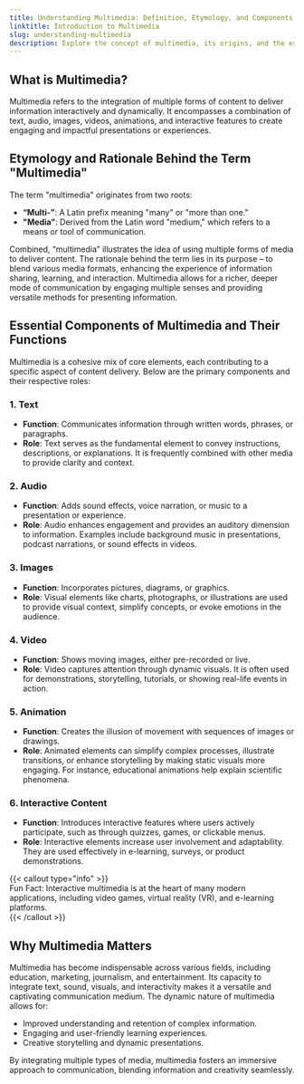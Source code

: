 ```yaml
---
title: Understanding Multimedia: Definition, Etymology, and Components  
linktitle: Introduction to Multimedia  
slug: understanding-multimedia  
description: Explore the concept of multimedia, its origins, and the essential components that make it a dynamic tool for communication and learning.  
---
```


## What is Multimedia?

Multimedia refers to the integration of multiple forms of content to deliver information interactively and dynamically. It encompasses a combination of text, audio, images, videos, animations, and interactive features to create engaging and impactful presentations or experiences.

## Etymology and Rationale Behind the Term "Multimedia"

The term "multimedia" originates from two roots:

- **“Multi-”**: A Latin prefix meaning "many" or "more than one."
- **"Media"**: Derived from the Latin word "medium," which refers to a means or tool of communication.

Combined, “multimedia” illustrates the idea of using multiple forms of media to deliver content. The rationale behind the term lies in its purpose – to blend various media formats, enhancing the experience of information sharing, learning, and interaction. Multimedia allows for a richer, deeper mode of communication by engaging multiple senses and providing versatile methods for presenting information.

## Essential Components of Multimedia and Their Functions

Multimedia is a cohesive mix of core elements, each contributing to a specific aspect of content delivery. Below are the primary components and their respective roles:

### 1. Text

- **Function**: Communicates information through written words, phrases, or paragraphs.
- **Role**: Text serves as the fundamental element to convey instructions, descriptions, or explanations. It is frequently combined with other media to provide clarity and context.

### 2. Audio

- **Function**: Adds sound effects, voice narration, or music to a presentation or experience.
- **Role**: Audio enhances engagement and provides an auditory dimension to information. Examples include background music in presentations, podcast narrations, or sound effects in videos.

### 3. Images

- **Function**: Incorporates pictures, diagrams, or graphics.
- **Role**: Visual elements like charts, photographs, or illustrations are used to provide visual context, simplify concepts, or evoke emotions in the audience.

### 4. Video

- **Function**: Shows moving images, either pre-recorded or live.
- **Role**: Video captures attention through dynamic visuals. It is often used for demonstrations, storytelling, tutorials, or showing real-life events in action.

### 5. Animation

- **Function**: Creates the illusion of movement with sequences of images or drawings.
- **Role**: Animated elements can simplify complex processes, illustrate transitions, or enhance storytelling by making static visuals more engaging. For instance, educational animations help explain scientific phenomena.

### 6. Interactive Content

- **Function**: Introduces interactive features where users actively participate, such as through quizzes, games, or clickable menus.
- **Role**: Interactive elements increase user involvement and adaptability. They are used effectively in e-learning, surveys, or product demonstrations.

{{< callout type="info" >}}  
Fun Fact: Interactive multimedia is at the heart of many modern applications, including video games, virtual reality (VR), and e-learning platforms.  
{{< /callout >}}

## Why Multimedia Matters

Multimedia has become indispensable across various fields, including education, marketing, journalism, and entertainment. Its capacity to integrate text, sound, visuals, and interactivity makes it a versatile and captivating communication medium. The dynamic nature of multimedia allows for:

- Improved understanding and retention of complex information.
- Engaging and user-friendly learning experiences.
- Creative storytelling and dynamic presentations.

By integrating multiple types of media, multimedia fosters an immersive approach to communication, blending information and creativity seamlessly.

